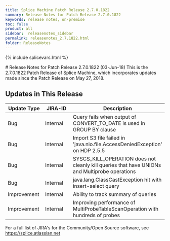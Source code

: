 ```yaml
---
title: Splice Machine Patch Release 2.7.0.1822
summary: Release Notes for Patch Release 2.7.0.1822
keywords: release notes, on-premise
toc: false
product: all
sidebar:  releasenotes_sidebar
permalink: releasenotes_2.7.1822.html
folder: ReleaseNotes
---
```

{% include splicevars.html %}
<section>
<div class="TopicContent" data-swiftype-index="true" markdown="1">
# Release Notes for Patch Release 2.7.0.1822 (03-Jun-18)
This is the 2.7.0.1822 Patch Release of Splice Machine, which incorporates updates made since the Patch Release on May 27, 2018.

## Updates in This Release
<table>
    <col width="125px" />
    <col width="125px" />
    <col />
    <thead>
        <tr>
            <th>Update Type</th>
            <th>JIRA-ID</th>
            <th>Description</th>
        </tr>
    </thead>
    <tbody>
        <tr>
            <td>Bug</td>
            <td>Internal</td>
            <td>Query fails when output of CONVERT_TO_DATE is used in GROUP BY clause</td>
        </tr>
        <tr>
            <td>Bug</td>
            <td>Internal</td>
            <td>Import S3 file failed in 'java.nio.file.AccessDeniedException' on HDP 2.5.5</td>
        </tr>
        <tr>
            <td>Bug</td>
            <td>Internal</td>
            <td>SYSCS_KILL_OPERATION does not cleanly kill queries that have UNIONs and Multiprobe operations</td>
        </tr>
        <tr>
            <td>Bug</td>
            <td>Internal</td>
            <td>java.lang.ClassCastException hit with insert-select query</td>
        </tr>
        <tr>
            <td>Improvement</td>
            <td>Internal</td>
            <td>Ability to track summary of queries</td>
        </tr>
        <tr>
            <td>Improvement</td>
            <td>Internal</td>
            <td>Improving performance of MultiProbeTableScanOperation with hundreds of probes</td>
        </tr>
    </tbody>
</table>

For a full list of JIRA's for the Community/Open Source software, see <https://splice.atlassian.net>

</div>
</section>
